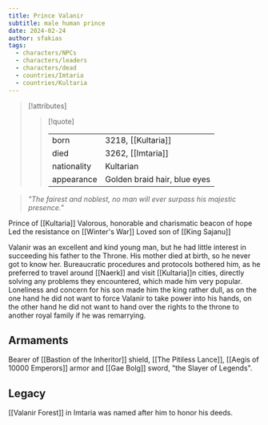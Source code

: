 ```yaml
---
title: Prince Valanir
subtitle: male human prince
date: 2024-02-24
author: sfakias
tags:
  - characters/NPCs
  - characters/leaders
  - characters/dead
  - countries/Imtaria
  - countries/Kultaria
---
```

> [!attributes]
> 
> > [!quote]
> >
> > | | |
> > | --- | --- |
> > | born | 3218, [[Kultaria]] |
> > | died | 3262, [[Imtaria]] |
> > | nationality | Kultarian |
> > | appearance | Golden braid hair, blue eyes |

> _"The fairest and noblest, no man will ever surpass his majestic presence."_

Prince of [[Kultaria]]
Valorous, honorable and charismatic beacon of hope
Led the resistance on [[Winter's War]]
Loved son of [[King Sajanu]]

Valanir was an excellent and kind young man, but he had little interest in succeeding his father to the Throne. His mother died at birth, so he never got to know her. Bureaucratic procedures and protocols bothered him, as he preferred to travel around [[Naerk]] and visit [[Kultaria]]n cities, directly solving any problems they encountered, which made him very popular. Loneliness and concern for his son made him the king rather dull, as on the one hand he did not want to force Valanir to take power into his hands, on the other hand he did not want to hand over the rights to the throne to another royal family if he was remarrying.

## Armaments

Bearer of [[Bastion of the Inheritor]] shield, [[The Pitiless Lance]], [[Aegis of 10000 Emperors]] armor and [[Gae Bolg]] sword, "the Slayer of Legends".

## Legacy

[[Valanir Forest]] in Imtaria was named after him to honor his deeds.